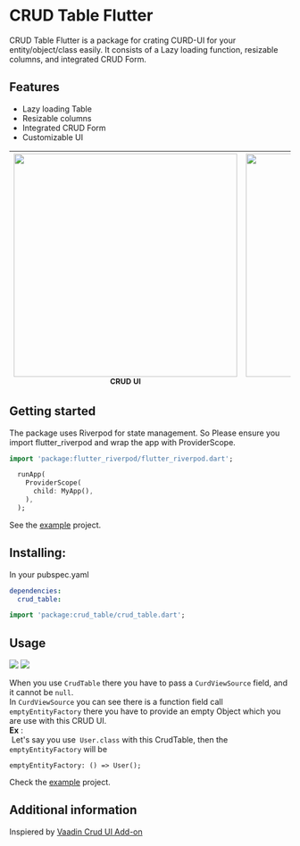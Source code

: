 # CRUD Table Flutter

CRUD Table Flutter is a package for crating CURD-UI for your entity/object/class easily.
It consists of a Lazy loading function, resizable columns, and integrated CRUD Form.

## Features
- Lazy loading Table
- Resizable columns
- Integrated CRUD Form
- Customizable UI

| <img src="https://github.com/ireshmw/crud_table/blob/main/img/crud_table_anim_1.gif" width="400"/><br /><sub><b>CRUD UI</b></sub> | <img src="https://github.com/ireshmw/crud_table/blob/main/img/crud_table_anim_lazy_load.gif" width="400"/><br /><sub><b>Lazy loading</b></sub> |
| :---: | :---: |

## Getting started

The package uses Riverpod for state management. So Please ensure you import flutter_riverpod and wrap the app with ProviderScope.

```dart
import 'package:flutter_riverpod/flutter_riverpod.dart';

  runApp(
    ProviderScope(
      child: MyApp(),
    ),
  );
```
See the [example](https://github.com/ireshmw/crud_table/tree/main/example) project.

## Installing:
In your pubspec.yaml
```yaml
dependencies:
  crud_table: 
```
```dart
import 'package:crud_table/crud_table.dart';
```

## Usage
<img src="https://github.com/ireshmw/crud_table/blob/main/img/crud_table_ui_explain.jpg" />

<img src="https://github.com/ireshmw/crud_table/blob/main/img/crud_table_uml_03.png" />

When you use `CrudTable` there you have to pass a `CurdViewSource` field, and it cannot be `null`. <br>
In `CurdViewSource` you can see there is a function field call `emptyEntityFactory` there you have to provide an empty Object 
which you are use with this CRUD UI. <br>
**Ex** :<br>
  &nbsp;Let's say you use` User.class` with this CrudTable, then the `emptyEntityFactory` will be<br>
```
emptyEntityFactory: () => User();
```
Check the [example](https://github.com/ireshmw/crud_table/tree/main/example) project.

## Additional information
Inspiered by [Vaadin Crud UI Add-on](https://vaadin.com/directory/component/crud-ui-add-on)
